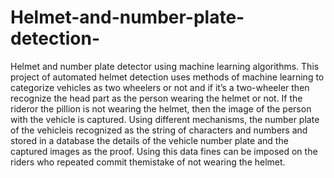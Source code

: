 # Helmet-and-number-plate-detection-
Helmet and number plate detector using machine learning algorithms.
This project of automated helmet detection uses methods of machine learning to categorize  vehicles as two wheelers or not and if it’s a two-wheeler then recognize the head part as the  person wearing the helmet or not. If the rideror the pillion is not wearing the helmet, then the  image of the person with the vehicle is captured. Using different mechanisms, the number plate of the vehicleis recognized as the string of characters and numbers and stored in a database the details of the vehicle number plate and the captured images as the proof. Using this data fines can be imposed on the riders who repeated commit themistake of not wearing the helmet.

